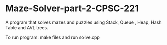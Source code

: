 # Maze-Solver-part-2-CPSC-221
A program that solves mazes and puzzles using Stack, Queue , Heap, Hash Table and AVL trees.

To run program: make files and run solve.cpp
